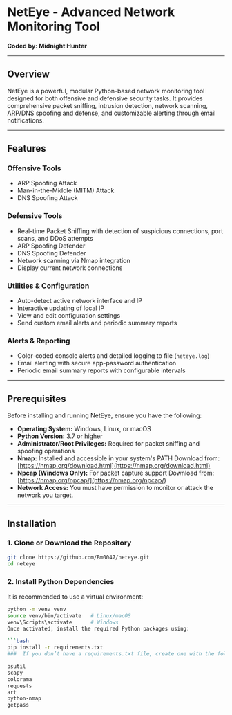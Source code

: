 # NetEye - Advanced Network Monitoring Tool

**Coded by: Midnight Hunter**

---

## Overview

NetEye is a powerful, modular Python-based network monitoring tool designed for both offensive and defensive security tasks. It provides comprehensive packet sniffing, intrusion detection, network scanning, ARP/DNS spoofing and defense, and customizable alerting through email notifications.

---

## Features

### Offensive Tools

* ARP Spoofing Attack
* Man-in-the-Middle (MITM) Attack
* DNS Spoofing Attack

### Defensive Tools

* Real-time Packet Sniffing with detection of suspicious connections, port scans, and DDoS attempts
* ARP Spoofing Defender
* DNS Spoofing Defender
* Network scanning via Nmap integration
* Display current network connections

### Utilities & Configuration

* Auto-detect active network interface and IP
* Interactive updating of local IP
* View and edit configuration settings
* Send custom email alerts and periodic summary reports

### Alerts & Reporting

* Color-coded console alerts and detailed logging to file (`neteye.log`)
* Email alerting with secure app-password authentication
* Periodic email summary reports with configurable intervals

---

## Prerequisites

Before installing and running NetEye, ensure you have the following:

* **Operating System:** Windows, Linux, or macOS
* **Python Version:** 3.7 or higher
* **Administrator/Root Privileges:** Required for packet sniffing and spoofing operations
* **Nmap:** Installed and accessible in your system's PATH
  Download from: [https://nmap.org/download.html](https://nmap.org/download.html)
* **Npcap (Windows Only):** For packet capture support
  Download from: [https://nmap.org/npcap/](https://nmap.org/npcap/)
* **Network Access:** You must have permission to monitor or attack the network you target.

---

## Installation

### 1. Clone or Download the Repository

```bash
git clone https://github.com/Bm0047/neteye.git
cd neteye
```
### 2. Install Python Dependencies

It is recommended to use a virtual environment:

```bash
python -m venv venv
source venv/bin/activate   # Linux/macOS
venv\Scripts\activate      # Windows
Once activated, install the required Python packages using:

```bash
pip install -r requirements.txt
###  If you don’t have a requirements.txt file, create one with the following packages:

psutil
scapy
colorama
requests
art
python-nmap
getpass
